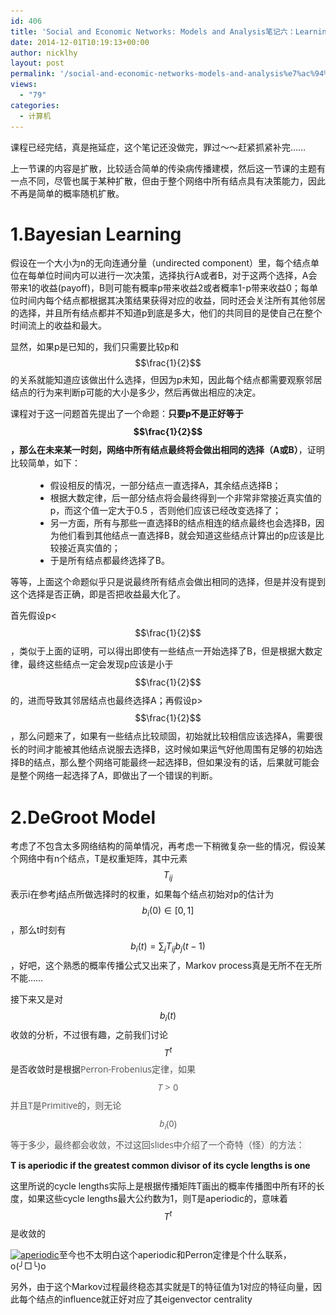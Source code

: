 ```yaml
---
id: 406
title: 'Social and Economic Networks: Models and Analysis笔记六：Learning on Networks'
date: 2014-12-01T10:19:13+00:00
author: nicklhy
layout: post
permalink: '/social-and-economic-networks-models-and-analysis%e7%ac%94%e8%ae%b0%e5%85%ad%ef%bc%9alearning-on-networks/'
views:
  - "79"
categories:
  - 计算机
---
```

课程已经完结，真是拖延症，这个笔记还没做完，罪过～～赶紧抓紧补完&hellip;&hellip; 

上一节课的内容是扩散，比较适合简单的传染病传播建模，然后这一节课的主题有一点不同，尽管也属于某种扩散，但由于整个网络中所有结点具有决策能力，因此不再是简单的概率随机扩散。 

# 1.Bayesian Learning
  


假设在一个大小为n的无向连通分量（undirected component）里，每个结点单位在每单位时间内可以进行一次决策，选择执行A或者B，对于这两个选择，A会带来1的收益(payoff)，B则可能有概率p带来收益2或者概率1-p带来收益0；每单位时间内每个结点都根据其决策结果获得对应的收益，同时还会关注所有其他邻居的选择，并且所有结点都并不知道p到底是多大，他们的共同目的是使自己在整个时间流上的收益和最大。 

显然，如果p是已知的，我们只需要比较p和 $$\frac{1}{2}$$ 的关系就能知道应该做出什么选择，但因为p未知，因此每个结点都需要观察邻居结点的行为来判断p可能的大小是多少，然后再做出相应的决定。 

课程对于这一问题首先提出了一个命题：**只要p不是正好等于**<span style="line-height: 20.7999992370605px;"><strong> $$\frac{1}{2}$$ ，那么在未来某一时刻，网络中所有结点最终将会做出相同的选择（A或B）</strong>，证明比较简单，如下：</span> 

<ul style="margin-left: 40px;">
  <li>
    假设相反的情况，一部分结点一直选择A，其余结点选择B；
  </li>
  <li>
    根据大数定律，后一部分结点将会最终得到一个非常非常接近真实值的p，而这个值一定大于0.5 ，否则他们应该已经改变选择了；
  </li>
  <li>
    另一方面，所有与那些一直选择B的结点相连的结点最终也会选择B，因为他们看到其他结点一直选择B，就会知道这些结点计算出的p应该是比较接近真实值的；
  </li>
  <li>
    于是所有结点都最终选择了B。
  </li>
</ul>

等等，上面这个命题似乎只是说最终所有结点会做出相同的选择，但是并没有提到这个选择是否正确，即是否把收益最大化了。 

首先假设p< <span style="line-height: 20.7999992370605px;">$$\frac{1}{2}$$ ，类似于上面的证明，可以得出即使有一些结点一开始选择了B，但是根据大数定律，最终这些结点一定会发现p应该是小于 $$\frac{1}{2}$$ 的，进而导致其邻居结点也最终选择A；再假设p> $$\frac{1}{2}$$ ，那么问题来了，如果有一些结点比较顽固，初始就比较相信应该选择A，需要很长的时间才能被其他结点说服去选择B，这时候如果运气好他周围有足够的初始选择B的结点，那么整个网络可能最终一起选择B，但如果没有的话，后果就可能会是整个网络一起选择了A，即做出了一个错误的判断。</span> 

# 2.DeGroot Model
  


考虑了不包含太多网络结构的简单情况，再考虑一下稍微复杂一些的情况，假设某个网络中有n个结点，T是权重矩阵，其中元素 $$T_{ij}$$ 表示i在参考j结点所做选择时的权重，如果每个结点初始对p的估计为 $$b_i(0)\in[0,1]$$ ，那么t时刻有 $$b_i(t)=\sum_jT_{ij}b_j(t-1)$$ ，好吧，这个熟悉的概率传播公式又出来了，Markov process真是无所不在无所不能&hellip;&hellip; 

接下来又是对 $$b_i(t)$$ 收敛的分析，不过很有趣，之前我们讨论 $$T^t$$ 是否收敛时是根据<span style="color: rgb(85, 85, 85); font-family: 'Open Sans', sans-serif; font-size: 14px; line-height: 21px; background-color: rgb(246, 246, 246);">Perron-Frobenius定律，如果 $$T>0$$ 并且T是Primitive的，则无论 $$b_i(0)$$ 等于多少，最终都会收敛，不过这回slides中介绍了一个奇特（怪）的方法：</span> 

  <strong>T is aperiodic if the greatest common divisor&nbsp;of its cycle lengths is one</strong>


这里所说的cycle lengths实际上是根据传播矩阵T画出的概率传播图中所有环的长度，如果这些cycle lengths最大公约数为1，则T是aperiodic的，意味着 $$T^t$$ 是收敛的 

[<img alt="aperiodic" class="aligncenter size-medium wp-image-482" height="126" src="/images/post/2014/12/aperiodic-300x126.png" width="300" srcset="/images/post/2014/12/aperiodic-300x126.png 300w, /images/post/2014/12/aperiodic-690x291.png 690w, /images/post/2014/12/aperiodic.png 735w" sizes="(max-width: 300px) 100vw, 300px" />](/images/post/2014/12/aperiodic.png)至今也不太明白这个aperiodic和Perron定律是个什么联系，o(╯□╰)o 

另外，由于这个Markov过程最终稳态其实就是T的特征值为1对应的特征向量，因此每个结点的influence就正好对应了其eigenvector centrality
